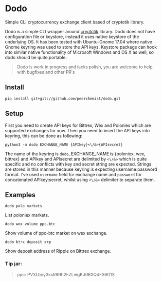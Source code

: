 # Dodo

Simple CLI cryptocurrency exchange client based of cryptotik library.

Dodo is a simple CLI wrapper around [cryptotik](https://github.com/peerchemist/cryptotik) library.
Dodo does not have configuration file or keystore, instead it uses native keystore of the underlying OS.
It has been tested with Ubuntu-Gnome 17.04 where native Gnome keyring was used to store the API keys.
Keystore package can hook into similar native functionality of Microsoft Windows and OS X as well, so dodo should be quite portable.

> Dodo is work in progress and lacks polish, you are welcome to help with bugfixes and other PR's

## Install

`pip install git+git://github.com/peerchemist/dodo.git`

## Setup

First you need to create API keys for Bittrex, Wex and Poloniex which are supported exchanges for now.
Then you need to insert the API keys into keyring, this can be done as following:

`python3 -m dodo EXCHANGE_NAME {APIkey}<\/&>{APIsecret}`

The name of the keyring is `dodo`, EXCHANGE_NAME is {poloniex, wex, bittrex} and APIkey and APIsecret are delimited by `<\/&>` which is quite specific and no conflicts with key and secret string are expected.
Strings are stored in this manner because keyring is expecting username:password format.
I've used `username` field for exchange name and `password` for concatenated APIkey:secret, whilst using `<\/&>` delimiter to separate them.

## Examples

`dodo polo markets`

List poloniex markets.

`dodo wex volume ppc-btc`

Show volume of ppc-btc market on wex exchange.

`dodo btrx deposit xrp`

Show deposit address of Ripple on Bittrex exchange.

### Tip jar:

> ppc: PVXLbny3ksR8Rh2FZLeigKJRBXQdF36G13
